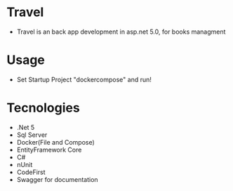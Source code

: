 # Travel
- Travel is an back app development in asp.net 5.0, for books managment 
# Usage
- Set Startup Project "dockercompose" and run!
# Tecnologies
- .Net 5
- Sql Server
- Docker(File and Compose)
- EntityFramework Core
- C#
- nUnit
- CodeFirst
- Swagger for documentation
